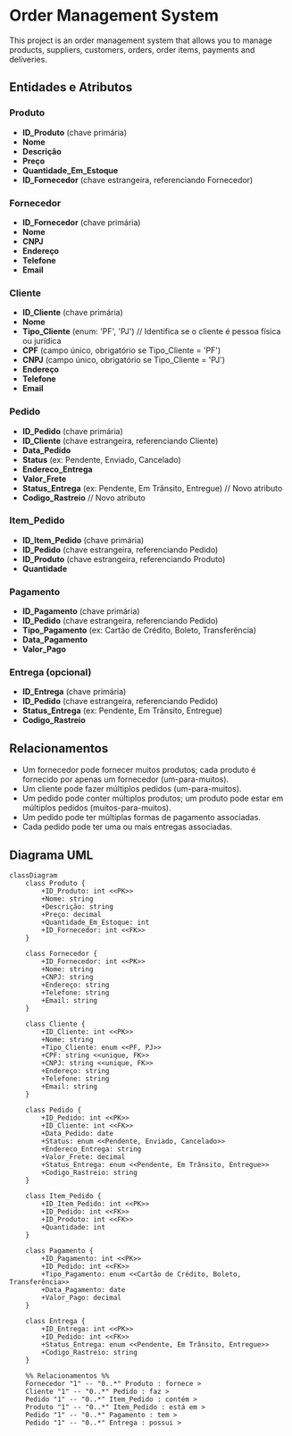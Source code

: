 # Order Management System

This project is an order management system that allows you to manage products, suppliers, customers, orders, order items, payments and deliveries.

## Entidades e Atributos

### Produto
- **ID_Produto** (chave primária)
- **Nome**
- **Descrição**
- **Preço**
- **Quantidade_Em_Estoque**
- **ID_Fornecedor** (chave estrangeira, referenciando Fornecedor)

### Fornecedor
- **ID_Fornecedor** (chave primária)
- **Nome**
- **CNPJ**
- **Endereço**
- **Telefone**
- **Email**

### Cliente
- **ID_Cliente** (chave primária)
- **Nome**
- **Tipo_Cliente** (enum: 'PF', 'PJ') // Identifica se o cliente é pessoa física ou jurídica
- **CPF** (campo único, obrigatório se Tipo_Cliente = 'PF')
- **CNPJ** (campo único, obrigatório se Tipo_Cliente = 'PJ')
- **Endereço**
- **Telefone**
- **Email**

### Pedido
- **ID_Pedido** (chave primária)
- **ID_Cliente** (chave estrangeira, referenciando Cliente)
- **Data_Pedido**
- **Status** (ex: Pendente, Enviado, Cancelado)
- **Endereco_Entrega**
- **Valor_Frete**
- **Status_Entrega** (ex: Pendente, Em Trânsito, Entregue) // Novo atributo
- **Codigo_Rastreio** // Novo atributo

### Item_Pedido
- **ID_Item_Pedido** (chave primária)
- **ID_Pedido** (chave estrangeira, referenciando Pedido)
- **ID_Produto** (chave estrangeira, referenciando Produto)
- **Quantidade**

### Pagamento
- **ID_Pagamento** (chave primária)
- **ID_Pedido** (chave estrangeira, referenciando Pedido)
- **Tipo_Pagamento** (ex: Cartão de Crédito, Boleto, Transferência)
- **Data_Pagamento**
- **Valor_Pago**

### Entrega (opcional)
- **ID_Entrega** (chave primária)
- **ID_Pedido** (chave estrangeira, referenciando Pedido)
- **Status_Entrega** (ex: Pendente, Em Trânsito, Entregue)
- **Codigo_Rastreio**

## Relacionamentos
- Um fornecedor pode fornecer muitos produtos; cada produto é fornecido por apenas um fornecedor (um-para-muitos).
- Um cliente pode fazer múltiplos pedidos (um-para-muitos).
- Um pedido pode conter múltiplos produtos; um produto pode estar em múltiplos pedidos (muitos-para-muitos).
- Um pedido pode ter múltiplas formas de pagamento associadas.
- Cada pedido pode ter uma ou mais entregas associadas.

## Diagrama UML

```mermaid
classDiagram
    class Produto {
        +ID_Produto: int <<PK>>
        +Nome: string
        +Descrição: string
        +Preço: decimal
        +Quantidade_Em_Estoque: int
        +ID_Fornecedor: int <<FK>>
    }

    class Fornecedor {
        +ID_Fornecedor: int <<PK>>
        +Nome: string
        +CNPJ: string
        +Endereço: string
        +Telefone: string
        +Email: string
    }

    class Cliente {
        +ID_Cliente: int <<PK>>
        +Nome: string
        +Tipo_Cliente: enum <<PF, PJ>>
        +CPF: string <<unique, FK>>
        +CNPJ: string <<unique, FK>>
        +Endereço: string
        +Telefone: string
        +Email: string
    }

    class Pedido {
        +ID_Pedido: int <<PK>>
        +ID_Cliente: int <<FK>>
        +Data_Pedido: date
        +Status: enum <<Pendente, Enviado, Cancelado>>
        +Endereco_Entrega: string
        +Valor_Frete: decimal
        +Status_Entrega: enum <<Pendente, Em Trânsito, Entregue>>
        +Codigo_Rastreio: string
    }

    class Item_Pedido {
        +ID_Item_Pedido: int <<PK>>
        +ID_Pedido: int <<FK>>
        +ID_Produto: int <<FK>>
        +Quantidade: int
    }

    class Pagamento {
        +ID_Pagamento: int <<PK>>
        +ID_Pedido: int <<FK>>
        +Tipo_Pagamento: enum <<Cartão de Crédito, Boleto, Transferência>>
        +Data_Pagamento: date
        +Valor_Pago: decimal
    }

    class Entrega {
        +ID_Entrega: int <<PK>>
        +ID_Pedido: int <<FK>>
        +Status_Entrega: enum <<Pendente, Em Trânsito, Entregue>>
        +Codigo_Rastreio: string
    }

    %% Relacionamentos %%
    Fornecedor "1" -- "0..*" Produto : fornece >
    Cliente "1" -- "0..*" Pedido : faz >
    Pedido "1" -- "0..*" Item_Pedido : contém >
    Produto "1" -- "0..*" Item_Pedido : está em >
    Pedido "1" -- "0..*" Pagamento : tem >
    Pedido "1" -- "0..*" Entrega : possui >